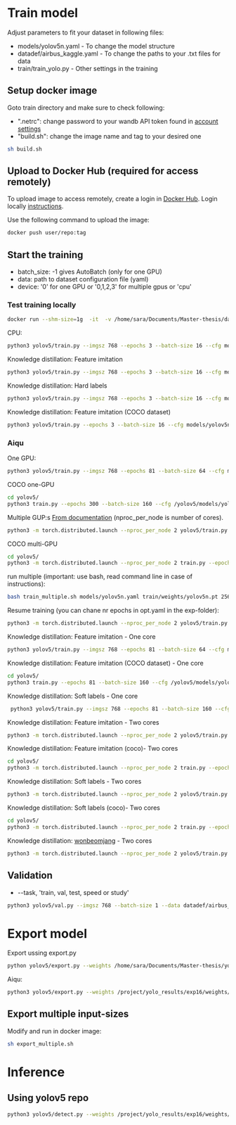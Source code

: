 # Train model 

Adjust parameters to fit your dataset in following files:
* models/yolov5n.yaml - To change the model structure
* datadef/airbus_kaggle.yaml - To change the paths to your .txt files for data
* train/train_yolo.py - Other settings in the training

## Setup docker image
Goto train directory and make sure to check following:
- ".netrc": change password to your wandb API token found in [account settings](https://wandb.ai/settings)
- "build.sh": change the image name and tag to your desired one
````bash
sh build.sh
````
## Upload to Docker Hub (required for access remotely)
To upload image to access remotely, create a login in [Docker Hub](https://hub.docker.com/). 
Login locally [instructions](https://docs.docker.com/engine/reference/commandline/login/).

Use the following command to upload the image:
````bash
docker push user/repo:tag
````

## Start the training
* batch_size: -1 gives AutoBatch (only for one GPU)
* data: path to dataset configuration file (yaml)
* device:  '0' for one GPU or '0,1,2,3' for multiple gpus or 'cpu'
### Test training locally

````bash
docker run --shm-size=1g  -it  -v /home/sara/Documents/Master-thesis/dataset/only_boats:/example_data sara980710/yolov5_env:v2.8
````
CPU: 
````bash
python3 yolov5/train.py --imgsz 768 --epochs 3 --batch-size 16 --cfg models/yolov5n.yaml --data datadef/airbus_kaggle.yaml --weights train/weights/yolov5n.pt --project /project/yolo_results --device cpu --workers 1
````
Knowledge distillation: Feature imitation
````bash
python3 yolov5/train.py --imgsz 768 --epochs 3 --batch-size 16 --cfg models/yolov5n.yaml --data datadef/airbus_kaggle.yaml --weights train/weights/yolov5n.pt --project /project/yolo_results --device cpu --workers 1 --kd_weights train/weights/yolov5s.pt --kd_factor 0.01 --kd_warmup 400 --kd_feature_map [1,1,1,1] --kd_use_anchors [1,1,1]
````
Knowledge distillation: Hard labels
````bash
python3 yolov5/train.py --imgsz 768 --epochs 3 --batch-size 16 --cfg models/yolov5n.yaml --data datadef/airbus_kaggle.yaml --weights train/weights/yolov5n.pt --project /project/yolo_results --device cpu --workers 1 --kd_weights train/weights/yolov5s.pt --kd_factor 0.01  --kd_hard_labels 
````
Knowledge distillation: Feature imitation (COCO dataset)
````bash
python3 yolov5/train.py --epochs 3 --batch-size 16 --cfg models/yolov5n.yaml --data coco.yaml --weights '' --project /project/yolo_results --device cpu --save-period 10 --kd_weights train/weights/yolov5l.pt --kd_factor 0.01 --kd_warmup 400 --kd_feature_map 2 --kd_use_anchors [1,1,1]
````
### Aiqu
One GPU:
````bash
python3 yolov5/train.py --imgsz 768 --epochs 81 --batch-size 64 --cfg models/yolov5n.yaml --data datadef/airbus_kaggle_aiqu.yaml --weights train/weights/yolov5n.pt --project /project/yolo_results --device 0 --save-period 1 
````

COCO one-GPU
````bash
cd yolov5/
python3 train.py --epochs 300 --batch-size 160 --cfg /yolov5/models/yolov5n.yaml --data coco.yaml --weights '' --project /project/yolo_results --device 0 --save-period 10
````

Multiple GUP:s [From documentation](https://docs.ultralytics.com/tutorials/multi-gpu-training/) (nproc_per_node is number of cores).
````bash
python3 -m torch.distributed.launch --nproc_per_node 2 yolov5/train.py --imgsz 768 --epochs 81 --batch-size 256 --cfg models/yolov5n.yaml --data datadef/airbus_kaggle_aiqu.yaml --weights train/weights/yolov5n.pt --project /project/yolo_results --device 0,1 --save-period 10
````
COCO multi-GPU
````bash
cd yolov5/
python3 -m torch.distributed.launch --nproc_per_node 2 train.py --epochs 300 --batch-size 256 --cfg /yolov5/models/yolov5n.yaml --data coco.yaml --weights '' --project /project/yolo_results --device 0,1 --save-period 10
````

run multiple (important: use bash, read command line in case of instructions):
````bash
bash train_multiple.sh models/yolov5n.yaml train/weights/yolov5n.pt 256 3
````
Resume training (you can chane nr epochs in opt.yaml in the exp-folder):
````bash
python3 -m torch.distributed.launch --nproc_per_node 2 yolov5/train.py --device 0,1 --save-period 10 --resume /project/yolo_results/exp16/weights/best.pt
````

Knowledge distillation: Feature imitation - One core 
````bash
python3 yolov5/train.py --imgsz 768 --epochs 81 --batch-size 64 --cfg models/yolov5n.yaml --data datadef/airbus_kaggle_aiqu.yaml --weights train/weights/yolov5n.pt --project /project/yolo_results --device 0 --save-period 10 --kd_weights /project/yolo_results/exp39/weights/epoch80.pt --kd_factor 0.01 --kd_warmup 400 --kd_feature_map 2 --kd_use_anchors [1,1,1]
````
Knowledge distillation: Feature imitation (COCO dataset) - One core 
````bash
cd yolov5/
python3 train.py --epochs 81 --batch-size 160 --cfg /yolov5/models/yolov5n.yaml --data coco.yaml --weights '' --project /project/yolo_results --device 0 --save-period 10 --kd_weights /yolov5/train/weights/yolov5l.pt --kd_factor 0.01 --kd_warmup 400 --kd_feature_map [1,1,1,1] --kd_use_anchors [1,1,1]
````
Knowledge distillation: Soft labels - One core 
````bash
 python3 yolov5/train.py --imgsz 768 --epochs 81 --batch-size 160 --cfg models/yolov5n.yaml --data datadef/airbus_kaggle_aiqu.yaml --weights '' --project /project/yolo_results --device 0 --save-period 10 --kd_weights /project/yolo_results/exp40/weights/epoch80.pt --kd_factor 0.01  --kd_hard_labels
 ````
 
Knowledge distillation: Feature imitation - Two cores
````bash
python3 -m torch.distributed.launch --nproc_per_node 2 yolov5/train.py --imgsz 768 --epochs 81 --batch-size 256 --cfg models/yolov5n.yaml --data datadef/airbus_kaggle_aiqu.yaml --weights train/weights/yolov5n.pt --project /project/yolo_results --device 0,1 --save-period 10 --kd_weights /project/yolo_results/exp40/weights/epoch80.pt --kd_factor 0.01 --kd_warmup 400 --kd_feature_map [1,1,1,1] --kd_use_anchors [1,1,1]
````
Knowledge distillation: Feature imitation (coco)- Two cores
````bash
cd yolov5/
python3 -m torch.distributed.launch --nproc_per_node 2 train.py --epochs 81 --batch-size 256 --cfg /yolov5/models/yolov5n.yaml --data coco.yaml --weights '' --project /project/yolo_results --device 0,1 --save-period 10  --kd_weights /yolov5/train/weights/yolov5l.pt --kd_factor 0.01 --kd_warmup 400 --kd_feature_map [0,1,0,0] --kd_use_anchors [1,1,1]
````
Knowledge distillation: Soft labels - Two cores
````bash
python3 -m torch.distributed.launch --nproc_per_node 2 yolov5/train.py --imgsz 768 --epochs 81 --batch-size 256 --cfg models/yolov5n.yaml --data datadef/airbus_kaggle_aiqu.yaml --weights train/weights/yolov5n.pt --project /project/yolo_results --device 0,1 --save-period 10 --kd_weights /project/yolo_results/exp40/weights/epoch80.pt --kd_factor 0.01  --kd_hard_labels --kd_warmup 400
````
Knowledge distillation: Soft labels (coco)- Two cores
````bash
cd yolov5/
python3 -m torch.distributed.launch --nproc_per_node 2 train.py --epochs 81 --batch-size 256 --cfg /yolov5/models/yolov5n.yaml --data coco.yaml --weights '' --project /project/yolo_results --device 0,1 --save-period 10 --kd_weights /yolov5/train/weights/yolov5l.pt --kd_factor 0.01  --kd_hard_labels 1 --kd_warmup 400
````

Knowledge distillation: [wonbeomjang](https://github.com/wonbeomjang/yolov5-knowledge-distillation) - Two cores
````bash
python3 -m torch.distributed.launch --nproc_per_node 2 yolov5/train.py --imgsz 768 --epochs 81 --batch-size 256 --cfg models/yolov5n.yaml --data datadef/airbus_kaggle_aiqu.yaml --weights train/weights/yolov5n.pt --project /project/yolo_results --device 0,1 --save-period 10 --cache --teacher_weight /project/yolo_results/exp39/weights/epoch80.pt
````

## Validation
* --task, 'train, val, test, speed or study'
````bash
python3 yolov5/val.py --imgsz 768 --batch-size 1 --data datadef/airbus_kaggle_aiqu.yaml --weights /project/yolo_results/exp16/weights/epoch80.pt --project /project/yolo_results_test --device 0 --task test --save-txt --save-conf --save-info --save-result
````

# Export model 
Export ussing export.py

````bash
python yolov5/export.py --weights /home/sara/Documents/Master-thesis/yolov5/models/yolov5n.pt --include tflite --imgsz 768 --name 768 --batch-size 2
````

Aiqu:
````bash
python3 yolov5/export.py --weights /project/yolo_results/exp16/weights/best.pt --include tflite --imgsz 3360 --name 3360 --batch-size 2
````

## Export multiple input-sizes
Modify and run in docker image:
````bash
sh export_multiple.sh
````

# Inference 
## Using yolov5 repo
````bash
python3 yolov5/detect.py --weights /project/yolo_results/exp16/weights/epoch80-fp16.tflite --img 768 --source /data/test_v2/ --project /project/yolo_inference --device 0 --data datadef/airbus_kaggle.yaml
````

